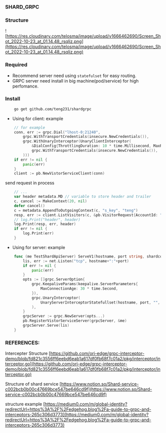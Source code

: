 ### SHARD_GRPC

### Structure

![https://res.cloudinary.com/telosma/image/upload/v1666462690/Screen_Shot_2022-10-23_at_01.14.48_rsqliz.png](https://res.cloudinary.com/telosma/image/upload/v1666462690/Screen_Shot_2022-10-23_at_01.14.48_rsqliz.png)

### Required

- Recommend server need using `statefulset` for easy routing.
- GRPC server need install in big machine(pod/service) for high perfomance.

### Install

```bash
    go get github.com/teng231/shardgrpc
```

- Using for client:
example
```go
    // for example
    conn, err := grpc.Dial("lhost-0:21240",
        grpc.WithTransportCredentials(insecure.NewCredentials()),
        grpc.WithUnaryInterceptor(UnaryClientInterceptor(
            &DialConfig{ThrottlingDuration: 10 * time.Millisecond, MaxRetryConnect: 3},
            grpc.WithTransportCredentials(insecure.NewCredentials()),
        )))
    if err != nil {
        panic(err)
    }
    client := pb.NewVistorServiceClient(conn)
```

send request in process

```go
    // ...
    var header metadata.MD // variable to store header and trailer
    c, cancel := MakeContext(20, nil)
    defer cancel()
    c = metadata.AppendToOutgoingContext(c, "s_key", "teng")
    resp, err := client.ListVisitors(c, &pb.VisitorRequest{AccountId: "teng"}, grpc.Header(&header))
    // log.Print("header", header)
    log.Print(resp, err, header)
    if err != nil {
        log.Print(err)
    }
```

- Using for server:
example
```go
    func (me TestShardApiServer) ServeV1(hostname, port string, shardcount int) {
        lis, err := net.Listen("tcp", hostname+":"+port)
        if err != nil {
            panic(err)
        }
        opts := []grpc.ServerOption{
            grpc.KeepaliveParams(keepalive.ServerParameters{
                MaxConnectionAge: 30 * time.Second,
            }),
            grpc.UnaryInterceptor(
                UnaryServerInterceptorStatefullset(hostname, port, "", shardcount),
            ),
        }
        grpcServer := grpc.NewServer(opts...)
        pb.RegisterVistorServiceServer(grpcServer, &me)
        grpcServer.Serve(lis)
    }
```

### REFERENCES:

Intercepter Structure [https://github.com/ori-edge/grpc-interceptor-demo/blob/fd821c3556ff6eebd6eab1a617df0fb68f7c01a2/pkg/interceptor/interceptor.go](https://github.com/ori-edge/grpc-interceptor-demo/blob/fd821c3556ff6eebd6eab1a617df0fb68f7c01a2/pkg/interceptor/interceptor.go)

Structure of shard service [https://www.notion.so/Shard-service-c002bcb0b00c47669bce547be646cd9f](https://www.notion.so/Shard-service-c002bcb0b00c47669bce547be646cd9f)

structure example [https://medium0.com/m/global-identity?redirectUrl=https%3A%2F%2Fedgehog.blog%2Fa-guide-to-grpc-and-interceptors-265c306d3773](https://medium0.com/m/global-identity?redirectUrl=https%3A%2F%2Fedgehog.blog%2Fa-guide-to-grpc-and-interceptors-265c306d3773)